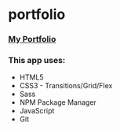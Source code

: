 # portfolio

### [My Portfolio](https://www.google.com 'Click To View')

### This app uses:

- HTML5
- CSS3 - Transitions/Grid/Flex
- Sass
- NPM Package Manager
- JavaScript
- Git
